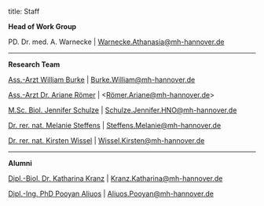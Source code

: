 title: Staff

**Head of Work Group**

PD. Dr. med. A. Warnecke | <Warnecke.Athanasia@mh-hannover.de>

---------------------------

**Research Team**

[Ass.-Arzt William Burke](staff/wb.html) | <Burke.William@mh-hannover.de>

[Ass.-Arzt Dr. Ariane Römer](staff/wb.html) | <Römer.Ariane@mh-hannover.de>

[M.Sc. Biol. Jennifer Schulze](staff/js.html) | <Schulze.Jennifer.HNO@mh-hannover.de>

[Dr. rer. nat. Melanie Steffens](staff/wb.html) | <Steffens.Melanie@mh-hannover.de>

[Dr. rer. nat. Kirsten Wissel](staff/kw.html) | <Wissel.Kirsten@mh-hannover.de>


-----------------------------

**Alumni**

[Dipl.-Biol. Dr. Katharina Kranz](staff/kk.html) | <Kranz.Katharina@mh-hannover.de>

[Dipl.-Ing. PhD Pooyan Aliuos](staff/ap.html) | <Aliuos.Pooyan@mh-hannover.de>